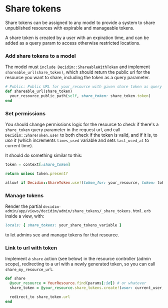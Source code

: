 # Share tokens

Share tokens can be assigned to any model to provide a system to share unpublished resources with expirable and manageable tokens.

A share token is created by a user with an expiration time, and can be added as a query param to access otherwise restricted locations.

### Add share tokens to a model

The model must `include Decidim::ShareableWithToken` and implement `shareable_url(share_token)`, which should return the public url for the resource you want to share, including the token as a query parameter.

```ruby
# Public: Public URL for your_resource with given share token as query parameter
def shareable_url(share_token)
  your_resource_public_path(self, share_token: share_token.token)
end
```

### Set permissions

You should change permissions logic for the resource to check if there's a `share_token` query parameter in the request url, and call `Decidim::ShareToken.use!` to both check if the token is valid, and if it is, to *use it* (which increments `times_used` variable and sets `last_used_at` to current time).

It should do something similar to this:

```ruby
token = context[:share_token]

return unless token.present?

allow! if Decidim::ShareToken.use!(token_for: your_resource, token: token)
```

### Manage tokens

Render the partial `decidim-admin/app/views/decidim/admin/share_tokens/_share_tokens.html.erb` inside a view, with:

```ruby
locals: { share_tokens: your_share_tokens_variable }
```

to let admins see and manage tokens for that resource.

### Link to url with token

Implement a `share` action (see below) in the resource controller (admin scope), redirecting to a url with a newly generated token, so you can call `share_my_resource_url`.

```ruby
def share
  @your_resource = YourResource.find(params[:id]) # or whatever
  share_token = @your_resource.share_tokens.create!(user: current_user, organization: current_organization)

  redirect_to share_token.url
end
```